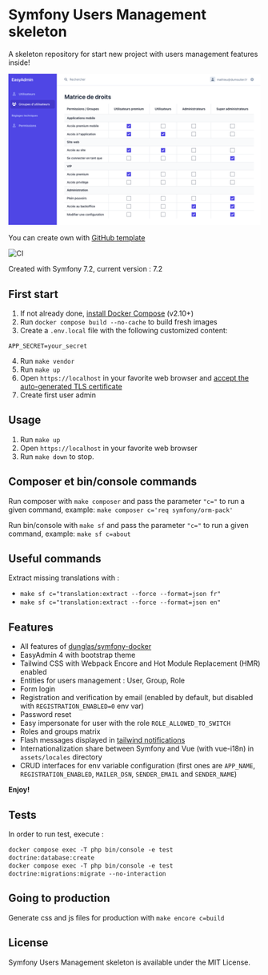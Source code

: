 # Symfony Users Management skeleton

A skeleton repository for start new project with users management features inside!

![Roles and group matrix](/docs/roles-matrix.png)

You can create own with [GitHub template](https://github.com/new?template_name=symfony-users-management-skeleton&template_owner=mathieu-dumoutier)

![CI](https://github.com/mathieu-dumoutier/symfony-users-management-skeleton/workflows/CI/badge.svg)

Created with Symfony 7.2, current version : 7.2

## First start

1. If not already done, [install Docker Compose](https://docs.docker.com/compose/install/) (v2.10+)
2. Run `docker compose build --no-cache` to build fresh images
3. Create a `.env.local` file with the following customized content:
```dotenv
APP_SECRET=your_secret
```
4. Run `make vendor`
5. Run `make up`
6. Open `https://localhost` in your favorite web browser and [accept the auto-generated TLS certificate](https://stackoverflow.com/a/15076602/1352334)
7. Create first user admin

## Usage

1. Run `make up`
2. Open `https://localhost` in your favorite web browser
3. Run `make down` to stop.

## Composer et bin/console commands

Run composer with `make composer` and pass the parameter `"c="` to run a given command, example: `make composer c='req symfony/orm-pack'`

Run bin/console with `make sf` and pass the parameter `"c="` to run a given command, example: `make sf c=about`

## Useful commands

Extract missing translations with :
* `make sf c="translation:extract --force --format=json fr"` 
* `make sf c="translation:extract --force --format=json en"`

## Features

* All features of [dunglas/symfony-docker](https://github.com/dunglas/symfony-docker)
* EasyAdmin 4 with bootstrap theme
* Tailwind CSS with Webpack Encore and Hot Module Replacement (HMR) enabled
* Entities for users management : User, Group, Role
* Form login
* Registration and verification by email (enabled by default, but disabled with `REGISTRATION_ENABLED=0` env var)
* Password reset
* Easy impersonate for user with the role `ROLE_ALLOWED_TO_SWITCH`
* Roles and groups matrix
* Flash messages displayed in [tailwind notifications](https://tailwindui.com/components/application-ui/overlays/notifications)
* Internationalization share between Symfony and Vue (with vue-i18n) in `assets/locales` directory
* CRUD interfaces for env variable configuration (first ones are `APP_NAME`, `REGISTRATION_ENABLED`, `MAILER_DSN`, `SENDER_EMAIL` and `SENDER_NAME`)

**Enjoy!**

## Tests

In order to run test, execute :
```
docker compose exec -T php bin/console -e test doctrine:database:create
docker compose exec -T php bin/console -e test doctrine:migrations:migrate --no-interaction
```

## Going to production

Generate css and js files for production with `make encore c=build`

## License

Symfony Users Management skeleton is available under the MIT License.
